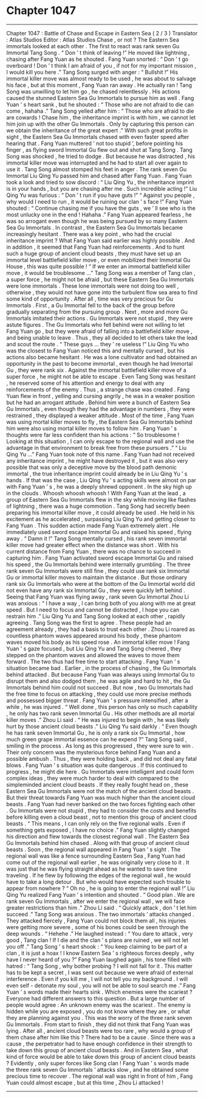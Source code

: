 
# Chapter 1047


---

Chapter 1047 : Battle of Chase and Escape in Eastern Sea ( 2 / 3 )
Translator :
Atlas Studios
Editor :
Atlas Studios
Chase , or not ?
The Eastern Sea immortals looked at each other .
The first to react was rank seven Gu Immortal Tang Song .
“ Don ’ t think of leaving !” He moved like lightning , chasing after Fang Yuan as he shouted .
Fang Yuan snorted : “ Don ’ t go overboard ! Don ’ t think I am afraid of you , if not for my important mission , I would kill you here .”
Tang Song surged with anger : “ Bullshit !”
His immortal killer move was almost ready to be used , he was about to salvage his face , but at this moment , Fang Yuan ran away .
He actually ran !
Tang Song was unwilling to let him go , he chased relentlessly .
His actions caused the stunned Eastern Sea Gu Immortals to pursue him as well .
Fang Yuan ’ s heart sank , but he shouted : “ Those who are not afraid to die can come , hahaha .”
Tang Song yelled after him : “ Those who are afraid to die are cowards ! Chase him , the inheritance imprint is with him , we cannot let him join up with the other Gu Immortals . Only by capturing this person can we obtain the inheritance of the great expert .”
With such great profits in sight , the Eastern Sea Gu Immortals chased with even faster speed after hearing that .
Fang Yuan muttered ‘ not too stupid ’, before pointing his finger , as flying sword Immortal Gu flew out and shot at Tang Song .
Tang Song was shocked , he tried to dodge . But because he was distracted , his immortal killer move was interrupted and he had to start all over again to use it .
Tang Song almost stomped his feet in anger .
The rank seven Gu Immortal Liu Qing Yu passed him and chased after Fang Yuan .
Fang Yuan took a look and tried to sow discord : “ Liu Qing Yu , the inheritance imprint is in your hands , but you are chasing after me . Such incredible acting !”
Liu Qing Yu was furious : “ Don ’ t run if you have guts !”
“ Against you people , why would I need to run , it would be ruining our clan ’ s face !” Fang Yuan shouted : “ Continue chasing me if you have the guts , we ’ ll see who is the most unlucky one in the end ! Hahaha .”
Fang Yuan appeared fearless , he was so arrogant even though he was being pursued by so many Eastern Sea Gu Immortals .
In contrast , the Eastern Sea Gu Immortals became increasingly hesitant .
There was a key point , who had the crucial inheritance imprint ? What Fang Yuan said earlier was highly possible .
And in addition , it seemed that Fang Yuan had reinforcements . And to hunt such a huge group of ancient cloud beasts , they must have set up an immortal level battlefield killer move , or even mobilized their Immortal Gu House , this was quite possible !
“ If we enter an immortal battlefield killer move , it would be troublesome …”
Tang Song was a member of Tang clan , a super force , he might not be afraid , but these Eastern Sea Gu Immortals were lone immortals .
These lone immortals were not doing too well , otherwise , they would not have gone into the turbulent flow sea area to find some kind of opportunity .
After all , time was very precious for Gu Immortals .
First , a Gu Immortal fell to the back of the group before gradually separating from the pursuing group .
Next , more and more Gu Immortals imitated their actions .
Gu Immortals were not stupid , they were astute figures .
The Gu Immortals who fell behind were not willing to let Fang Yuan go , but they were afraid of falling into a battlefield killer move , and being unable to leave . Thus , they all decided to let others take the lead and scout the route .
“ These guys … they ’ re useless !” Liu Qing Yu who was the closest to Fang Yuan noticed this and mentally cursed , but his actions also became hesitant .
He was a lone cultivator and had obtained an opportunity in the past to become immortal , even though he had Immortal Gu , they were rank six . Against the immortal battlefield killer move of a super force , he might not be able to escape .
Even Tang Song was hesitant , he reserved some of his attention and energy to deal with any reinforcements of the enemy .
Thus , a strange chase was created .
Fang Yuan flew in front , yelling and cursing angrily , he was in a weaker position but he had an arrogant attitude .
Behind him were a bunch of Eastern Sea Gu Immortals , even though they had the advantage in numbers , they were restrained , they displayed a weaker attitude .
Most of the time , Fang Yuan was using mortal killer moves to fly , the Eastern Sea Gu Immortals behind him were also using mortal killer moves to follow him .
Fang Yuan ’ s thoughts were far less confident than his actions : “ So troublesome ! Looking at this situation , I can only escape to the regional wall and use the advantage in that environment to break free from these pursuers .”
“ Liu Qing Yu …” Fang Yuan took note of this name .
Fang Yuan had not received any inheritance imprint , he might have destroyed it , but it was also very possible that was only a deceptive move by the blood path demonic immortal , the true inheritance imprint could already be in Liu Qing Yu ’ s hands .
If that was the case , Liu Qing Yu ’ s acting skills were almost on par with Fang Yuan ’ s , he was a deeply shrewd opponent .
In the sky high up in the clouds .
Whoosh whoosh whoosh !
With Fang Yuan at the lead , a group of Eastern Sea Gu Immortals flew in the sky while moving like flashes of lightning , there was a huge commotion .
Tang Song had secretly been preparing his immortal killer move , it could already be used .
He held in his excitement as he accelerated , surpassing Liu Qing Yu and getting closer to Fang Yuan .
This sudden action made Fang Yuan extremely alert .
He immediately used sword escape Immortal Gu and raised his speed , flying away .
“ Damn it !” Tang Song mentally cursed , his rank seven immortal killer move had greater effect when the distance was short . With his current distance from Fang Yuan , there was no chance to succeed in capturing him .
Fang Yuan activated sword escape Immortal Gu and raised his speed , the Gu Immortals behind were internally grumbling .
The three rank seven Gu Immortals were still fine , they could use rank six Immortal Gu or immortal killer moves to maintain the distance .
But those ordinary rank six Gu Immortals who were at the bottom of the Gu Immortal world did not even have any rank six Immortal Gu , they were quickly left behind .
Seeing that Fang Yuan was flying away , rank seven Gu Immortal Zhou Li was anxious : “ I have a way , I can bring both of you along with me at great speed . But I need to focus and cannot be distracted , I hope you can restrain him .”
Liu Qing Yu and Tang Song looked at each other , rapidly agreeing .
Tang Song was the first to agree .
These people had an agreement already , they had a basis to trust each other .
Zhou Li roared as countless phantom waves appeared around his body , these phantom waves moved his body as his speed rose .
An immortal killer move !
Fang Yuan ’ s gaze focused , but Liu Qing Yu and Tang Song cheered , they stepped on the phantom waves and allowed the waves to move them forward .
The two thus had free time to start attacking .
Fang Yuan ’ s situation became bad .
Earlier , in the process of chasing , the Gu Immortals behind attacked . But because Fang Yuan was always using Immortal Gu to disrupt them and also dodged them , he was agile and hard to hit , the Gu Immortals behind him could not succeed .
But now , two Gu Immortals had the free time to focus on attacking , they could use more precise methods and possessed bigger threat .
Fang Yuan ’ s pressure intensified , after a while , he was injured .
“ Well done , this person has only so much capability , he only has two rank seven Immortal Gu . His other methods are all mortal killer moves .” Zhou Li said .
“ He was injured to begin with , he was likely hurt by those ancient cloud beasts .” Liu Qing Yu said darkly .
“ Even though he has rank seven Immortal Gu , he is only a rank six Gu Immortal , how much green grape immortal essence can he expend ?” Tang Song said , smiling in the process .
As long as this progressed , they were sure to win .
Their only concern was the mysterious force behind Fang Yuan and a possible ambush .
Thus , they were holding back , and did not deal any fatal blows .
Fang Yuan ’ s situation was quite dangerous .
If this continued to progress , he might die here .
Gu Immortals were intelligent and could form complex ideas , they were much harder to deal with compared to the simpleminded ancient cloud beasts .
If they really fought head on , these Eastern Sea Gu Immortals were not the match of the ancient cloud beasts . But their threat towards Fang Yuan was much higher than the ancient cloud beasts .
Fang Yuan had never banked on the two forces fighting each other .
Gu Immortals were not stupid , they had to consider the costs and benefits before killing even a cloud beast , not to mention this group of ancient cloud beasts .
“ This means , I can only rely on the five regional walls . Even if something gets exposed , I have no choice .” Fang Yuan slightly changed his direction and flew towards the closest regional wall .
The Eastern Sea Gu Immortals behind him chased .
Along with that group of ancient cloud beasts .
Soon , the regional wall appeared in Fang Yuan ’ s sight .
The regional wall was like a fence surrounding Eastern Sea , Fang Yuan had come out of the regional wall earlier , he was originally very close to it . It was just that he was flying straight ahead as he wanted to save time traveling .
If he flew by following the edges of the regional wall , he would have to take a long detour .
But who would have expected such trouble to appear from nowhere ?
“ Oh no , he is going to enter the regional wall !” Liu Qing Yu realized Fang Yuan ’ s intention and shouted .
“ Good plan . We are rank seven Gu Immortals , after we enter the regional wall , we will face greater restrictions than him .” Zhou Li said .
“ Quickly attack , don ’ t let him succeed .” Tang Song was anxious .
The two immortals ’ attacks changed .
They attacked fiercely , Fang Yuan could not block them all , his injuries were getting more severe , some of his bones could be seen through the deep wounds .
“ Hehehe .” He laughed instead : “ You dare to attack , very good , Tang clan ! If I die and the clan ’ s plans are ruined , we will not let you off .”
Tang Song ’ s heart shook : “ You keep claiming to be part of a clan , it is just a hoax ! I know Eastern Sea ’ s righteous forces deeply , why have I never heard of you ?”
Fang Yuan laughed again , his tone filled with hatred : “ Tang Song , why bother probing ? I will not fall for it . This matter has to be kept a secret , I was sent out because we were afraid of external interference . Even if you kill me , I will not tell you my background . I will even self - detonate my soul , you will not be able to soul search me .”
Fang Yuan ’ s words made their hearts sink .
Which enemies were the scariest ?
Everyone had different answers to this question . But a large number of people would agree : An unknown enemy was the scariest .
The enemy is hidden while you are exposed , you do not know where they are , or what they are planning against you .
This was the worry of the three rank seven Gu Immortals .
From start to finish , they did not think that Fang Yuan was lying .
After all , ancient cloud beasts were too rare , why would a group of them chase after him like this ? There had to be a cause .
Since there was a cause , the perpetrator had to have enough confidence in their strength to take down this group of ancient cloud beasts .
And in Eastern Sea , what kind of force would be able to take down this group of ancient cloud beasts ?
Evidently , only super forces like Song clan !
Fang Yuan ’ s words made the three rank seven Gu Immortals ’ attacks slow , and he obtained some precious time to recover .
The regional wall was right in front of him , Fang Yuan could almost escape , but at this time , Zhou Li attacked !

---

